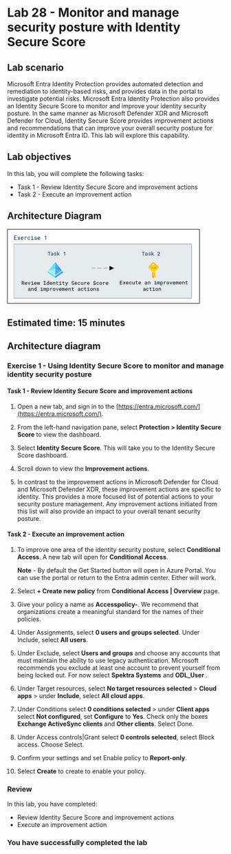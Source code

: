 # Lab 28 - Monitor and manage security posture with Identity Secure Score

## Lab scenario

Microsoft Entra Identity Protection provides automated detection and remediation to identity-based risks, and provides data in the portal to investigate potential risks. Microsoft Entra Identity Protection also provides an Identity Secure Score to monitor and improve your identity security posture. In the same manner as Microsoft Defender XDR and Microsoft Defender for Cloud, Identity Secure Score provides improvement actions and recommendations that can improve your overall security posture for identity in Microsoft Entra ID. This lab will explore this capability.

## Lab objectives
In this lab, you will complete the following tasks:

+ Task 1 - Review Identity Secure Score and improvement actions
+ Task 2 - Execute an improvement action

## Architecture Diagram

![Screen image displaying the New Group page with Group type, Group name, Owners, and Members highlighted](./media/arch28.png)

## Estimated time: 15 minutes

## Architecture diagram

### Exercise 1 - Using Identity Secure Score to monitor and manage identity security posture

#### Task 1 - Review Identity Secure Score and improvement actions

1. Open a new tab, and sign in to the [https://entra.microsoft.com/](https://entra.microsoft.com/).

2. From the left-hand navigation pane, select **Protection > Identity Secure Score** to view the dashboard.

3. Select **Identity Secure Score**. This will take you to the Identity Secure Score dashboard.

4. Scroll down to view the **Improvement actions**.

5. In contrast to the improvement actions in Microsoft Defender for Cloud and Microsoft Defender XDR, these improvement actions are specific to identity. This provides a more focused list of potential actions to your security posture management. Any improvement actions initiated from this list will also provide an impact to your overall tenant security posture.

#### Task 2 - Execute an improvement action

1. To improve one area of the identity security posture, select **Conditional Access**. A new tab will open for **Conditional Access**.

   **Note** - By default the Get Started button will open in Azure Portal. You can use the portal or return to the Entra admin center. Either will work.

2. Select **+ Create new policy** from **Conditional Access | Overview** page.

3. Give your policy a name as **Accesspolicy-<inject key="DeploymentID"></inject>**. We recommend that organizations create a meaningful standard for the names of their policies.

4. Under Assignments, select **0 users and groups selected**. Under Include, select **All users**.

5. Under Exclude, select **Users and groups** and choose any accounts that must maintain the ability to use legacy authentication. Microsoft recommends you exclude at least one account to prevent yourself from being locked out. For now select **Spektra Systems** and **ODL_User <inject key="DeploymentID"></inject>**.

6. Under Target resources, select **No target resources selected** > **Cloud apps** > under **Include**, select **All cloud apps**.

7. Under Conditions select **0 conditions selected** > under **Client apps** select **Not configured**, set **Configure** to **Yes**. Check only the boxes **Exchange ActiveSync clients** and **Other clients**. Select Done.

8. Under Access controls|Grant select **0 controls selected**, select Block access. Choose Select.

9. Confirm your settings and set Enable policy to **Report-only**.

10. Select **Create** to create to enable your policy.

### Review
In this lab, you have completed:
- Review Identity Secure Score and improvement actions
- Execute an improvement action

### You have successfully completed the lab
